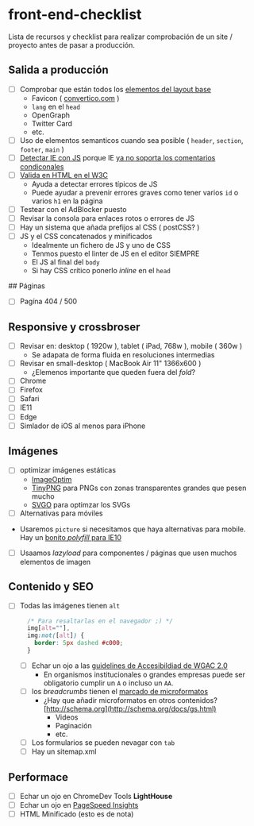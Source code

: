# front-end-checklist

Lista de recursos y checklist para realizar comprobación de un site / proyecto antes de pasar a producción.

## Salida a producción

- [ ] Comprobar que están todos los [elementos del layout base](https://github.com/carloscabo/front-end-checklist/blob/master/resources/layout.html)
  - Favicon ( [convertico.com](http://convertico.com/) )
  - `lang` en el `head`
  - OpenGraph
  - Twitter Card
  - etc.
- [ ] Uso de elementos semanticos cuando sea posible ( `header`, `section`, `footer`, `main` )
- [ ] [Detectar IE con JS](https://gist.github.com/carloscabo/1b92432965e141d03f27771b6212b98f) porque IE [ya no soporta los comentarios condiconales](https://msdn.microsoft.com/en-us/library/hh801214(v=vs.85).aspx)
- [ ] [Valida en HTML en el W3C](https://validator.w3.org/)
  - Ayuda a detectar errores típicos de JS
  - Puede ayudar a prevenir errores graves como tener varios `id` o varios `h1` en la página
- [ ] Testear con el AdBlocker puesto
- [ ] Revisar la consola para enlaces rotos o errores de JS
- [ ] Hay un sistema que añada prefijos al CSS ( postCSS? )
- [ ] JS y el CSS concatenados y minificados
  - Idealmente un fichero de JS y uno de CSS
  - Tenmos puesto el linter de JS en el editor SIEMPRE
  - El JS al final del `body`
  - Si hay CSS crítico ponerlo _inline_ en el `head`

## Páginas

  - [ ] Pagína 404 / 500

## Responsive y crossbroser

- [ ] Revisar en: desktop ( 1920w ), tablet ( iPad, 768w ), mobile ( 360w )
  - Se adapata de forma fluida en resoluciones intermedias
- [ ] Revisar en small-desktop ( MacBook Air 11" 1366x600 )
  - ¿Elemenos importante que queden fuera del _fold_?
- [ ] Chrome
- [ ] Firefox
- [ ] Safari
- [ ] IE11
- [ ] Edge
- [ ] Simlador de iOS al menos para iPhone

## Imágenes

- [ ] optimizar imágenes estáticas
  - [ImageOptim](https://imageoptim.com/es.html)
  - [TinyPNG](https://tinypng.com/) para PNGs con zonas transparentes grandes que pesen mucho
  - [SVGO](https://github.com/svg/svgo) para optimzar los SVGs
- [ ] Alternativas para móviles
 - Usaremos `picture` si necesitamos que haya alternativas para mobile. Hay un [bonito _polyfill_ para IE10](http://scottjehl.github.io/picturefill/)
- [ ] Usaamos _lazyload_ para componentes / páginas que usen muchos elementos de imagen

## Contenido y SEO

- [ ] Todas las imágenes tienen `alt`  
  ```css
    /* Para resaltarlas en el navegador ;) */
    img[alt=""],
    img:not([alt]) {
      border: 5px dashed #c000;
    }
  ```
  - [ ] Echar un ojo a las [guidelines de Accesibildiad de WGAC 2.0](https://www.w3.org/TR/2006/WD-WCAG20-20060427/appendixB.html)
    - En organismos institucionales o grandes empresas puede ser obligatorio cumplir un `A` o incluso un `AA`.
  - [ ] los _breadcrumbs_ tienen el [marcado de microformatos](https://developers.google.com/search/docs/data-types/breadcrumbs)
    - ¿Hay que añadir microformatos en otros contenidos? [http://schema.org](http://schema.org/docs/gs.html)
      - Videos
      - Paginación
      - etc.
  - [ ] Los formularios se pueden nevagar con `tab`
  - [ ] Hay un sitemap.xml
  
## Performace

  - [ ] Echar un ojo en ChromeDev Tools **LightHouse**
  - [ ] Echar un ojo en [PageSpeed Insights](https://developers.google.com/speed/pagespeed/insights/)
  - [ ] HTML Minificado (esto es de nota)